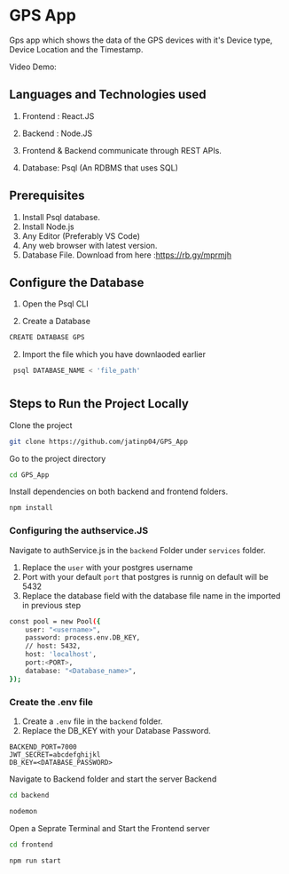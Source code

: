 # GPS App

Gps app which shows the data of the GPS devices with it's Device type, Device Location and the Timestamp.

Video Demo: 









## Languages and Technologies used

1. Frontend : React.JS

2. Backend : Node.JS

3. Frontend & Backend communicate through REST APIs.

4. Database: Psql (An RDBMS that uses SQL)

## Prerequisites

1. Install Psql database.
2. Install Node.js
2. Any Editor (Preferably VS Code)
3. Any web browser with latest version.
4. Database File. Download from here :https://rb.gy/mprmjh

## Configure the Database 
1. Open the Psql CLI

2. Create a Database 
```bash
CREATE DATABASE GPS
```
2. Import the file which you have downlaoded earlier 

```bash
 psql DATABASE_NAME < 'file_path'
```


#








## Steps to Run the Project  Locally

Clone the project

```bash
git clone https://github.com/jatinp04/GPS_App
```

Go to the project directory

```bash
cd GPS_App
```

Install dependencies on both backend and frontend folders.

```bash
npm install
```

### Configuring the authservice.JS

Navigate to authService.js in the ```backend``` Folder under ```services``` folder.

1. Replace the ```user``` with your postgres username
2. Port with your default ```port``` that postgres is runnig on default will be 5432
3. Replace the database field with  the database file name in the imported in  previous step 

```bash 
const pool = new Pool({
    user: "<username>",
    password: process.env.DB_KEY,
    // host: 5432,
    host: 'localhost',
    port:<PORT>,
    database: "<Database_name>",
});

```


### Create the .env file 

1. Create a ```.env``` file in the ```backend``` folder.
2. Replace the DB_KEY with your Database Password.

```
BACKEND_PORT=7000
JWT_SECRET=abcdefghijkl
DB_KEY=<DATABASE_PASSWORD>
```
Navigate to Backend folder and start the server  Backend

```bash
cd backend

nodemon

```


Open a Seprate Terminal and Start the Frontend server
```bash
cd frontend

npm run start
``` 



